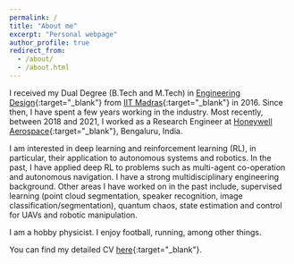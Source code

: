 ```yaml
---
permalink: /
title: "About me"
excerpt: "Personal webpage"
author_profile: true
redirect_from: 
  - /about/
  - /about.html
---
```


I received my Dual Degree (B.Tech and M.Tech) in [Engineering Design](https://ed.iitm.ac.in){:target="_blank"} from [IIT Madras](https://www.iitm.ac.in/){:target="_blank"} in 2016. Since then, I have spent a few years working in the industry. Most recently, between 2018 and 2021, I worked as a Research Engineer at [Honeywell Aerospace](https://aerospace.honeywell.com){:target="_blank"}, Bengaluru, India.

I am interested in deep learning and reinforcement learning (RL), in particular, their application to autonomous systems and robotics. In the past, I have applied deep RL to problems such as multi-agent co-operation and autonomous navigation. I have a strong multidisciplinary engineering background. Other areas I have worked on in the past include, supervised learning (point cloud segmentation, speaker recognition, image classification/segmentation), quantum chaos, state estimation and control for UAVs and robotic manipulation.

I am a hobby physicist. I enjoy football, running, among other things.   

You can find my detailed CV [here](https://adi3e08.github.io/files/cv.pdf){:target="_blank"}.
